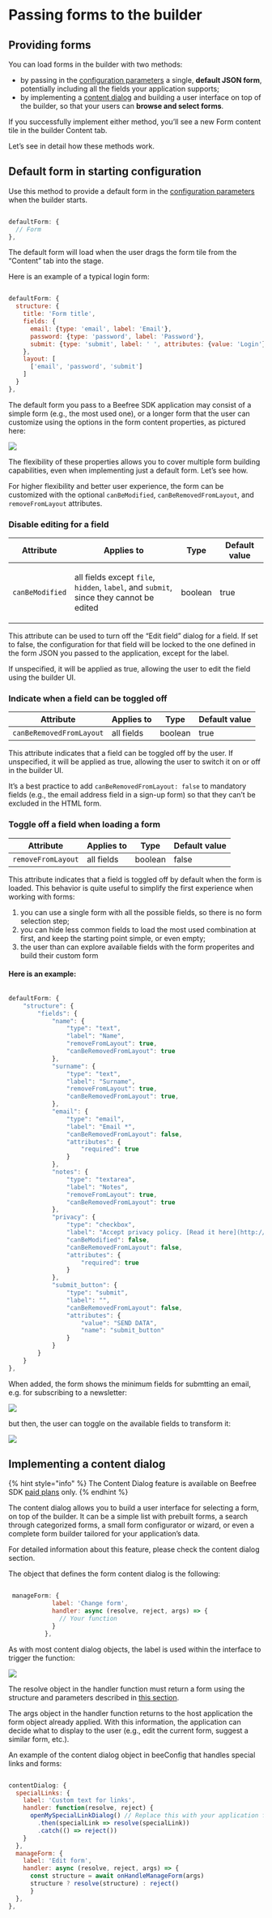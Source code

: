 # Passing forms to the builder

## Providing forms <a href="#providing-forms" id="providing-forms"></a>

You can load forms in the builder with two methods:

* by passing in the [configuration parameters](../../getting-started/installation/configuration-parameters/) a single, **default JSON form**, potentially including all the fields your application supports;
* by implementing a [content dialog](../../advanced-options/content-dialog.md) and building a user interface on top of the builder, so that your users can **browse and select forms**.

If you successfully implement either method, you’ll see a new Form content tile in the builder Content tab.

Let’s see in detail how these methods work.

## Default form in starting configuration <a href="#default-form-in-starting-configuration" id="default-form-in-starting-configuration"></a>

Use this method to provide a default form in the [configuration parameters](../../getting-started/installation/configuration-parameters/) when the builder starts.

```javascript

defaultForm: {
  // Form
},

```

The default form will load when the user drags the form tile from the “Content” tab into the stage.

Here is an example of a typical login form:

```javascript

defaultForm: {
  structure: {
    title: 'Form title',
    fields: {
      email: {type: 'email', label: 'Email'},
      password: {type: 'password', label: 'Password'},
      submit: {type: 'submit', label: ' ', attributes: {value: 'Login'}},
    },
    layout: [
      ['email', 'password', 'submit']
    ]
  }
},

```

The default form you pass to a Beefree SDK application may consist of a simple form (e.g., the most used one), or a longer form that the user can customize using the options in the form content properties, as pictured here:

![](https://docs.beefree.io/wp-content/uploads/2021/01/Managing-fields\_2.png)

The flexibility of these properties allows you to cover multiple form building capabilities, even when implementing just a default form. Let’s see how.

For higher flexibility and better user experience, the form can be customized with the optional `canBeModified`, `canBeRemovedFromLayout`, and `removeFromLayout` attributes.

### Disable editing for a field

| Attribute       | Applies to                                                                                                                                   | Type    | Default value |
| --------------- | -------------------------------------------------------------------------------------------------------------------------------------------- | ------- | ------------- |
| `canBeModified` | <p>all fields except <code>file</code>, <code>hidden</code>, <code>label</code>, and <code>submit</code>,<br>since they cannot be edited</p> | boolean | true          |

This attribute can be used to turn off the “Edit field” dialog for a field. If set to false, the configuration for that field will be locked to the one defined in the form JSON you passed to the application, except for the label.

If unspecified, it will be applied as true, allowing the user to edit the field using the builder UI.

### Indicate when a field can be toggled off

| Attribute                | Applies to | Type    | Default value |
| ------------------------ | ---------- | ------- | ------------- |
| `canBeRemovedFromLayout` | all fields | boolean | true          |

This attribute indicates that a field can be toggled off by the user. If unspecified, it will be applied as true, allowing the user to switch it on or off in the builder UI.

It’s a best practice to add `canBeRemovedFromLayout: false` to mandatory fields (e.g., the email address field in a sign-up form) so that they can’t be excluded in the HTML form.

### Toggle off a field when loading a form

| Attribute          | Applies to | Type    | Default value |
| ------------------ | ---------- | ------- | ------------- |
| `removeFromLayout` | all fields | boolean | false         |

This attribute indicates that a field is toggled off by default when the form is loaded. This behavior is quite useful to simplify the first experience when working with forms:

1. you can use a single form with all the possible fields, so there is no form selection step;
2. you can hide less common fields to load the most used combination at first, and keep the starting point simple, or even empty;
3. the user than can explore available fields with the form properites and build their custom form

#### Here is an example:

```javascript

defaultForm: {
    "structure": {
        "fields": {
            "name": {
                "type": "text",
                "label": "Name",
                "removeFromLayout": true,
                "canBeRemovedFromLayout": true
            },
            "surname": {
                "type": "text",
                "label": "Surname",
                "removeFromLayout": true,
                "canBeRemovedFromLayout": true,
            },
            "email": {
                "type": "email",
                "label": "Email *",
                "canBeRemovedFromLayout": false,
                "attributes": {
                    "required": true
                }
            },
            "notes": {
                "type": "textarea",
                "label": "Notes",
                "removeFromLayout": true,
                "canBeRemovedFromLayout": true
            },
			"privacy": {
                "type": "checkbox",
                "label": "Accept privacy policy. [Read it here](http://example.com)",
                "canBeModified": false,
                "canBeRemovedFromLayout": false,
                "attributes": {
                    "required": true
                }
            },
            "submit_button": {
                "type": "submit",
                "label": "",
                "canBeRemovedFromLayout": false,
                "attributes": {
                    "value": "SEND DATA",
                    "name": "submit_button"
                }
            }
		}
	}
},

```

When added, the form shows the minimum fields for submtting an email, e.g. for subscribing to a newsletter:

![](https://docs.beefree.io/wp-content/uploads/2020/04/form\_minimal\_2.png)

but then, the user can toggle on the available fields to transform it:

![](https://docs.beefree.io/wp-content/uploads/2020/04/form\_complete\_2.png)

## Implementing a content dialog <a href="#implementing-a-content-dialog" id="implementing-a-content-dialog"></a>

{% hint style="info" %}
The Content Dialog feature is available on Beefree SDK [paid plans](https://dam.beefree.io/pluginpricing) only.
{% endhint %}

The content dialog allows you to build a user interface for selecting a form, on top of the builder. It can be a simple list with prebuilt forms, a search through categorized forms, a small form configurator or wizard, or even a complete form builder tailored for your application’s data.

For detailed information about this feature, please check the content dialog section.

The object that defines the form content dialog is the following:

```javascript

 manageForm: {
            label: 'Change form',
            handler: async (resolve, reject, args) => { 
              // Your function
            } 
          },

```

As with most content dialog objects, the label is used within the interface to trigger the function:

![](https://docs.beefree.io/wp-content/uploads/2020/04/change-form.png)

The resolve object in the handler function must return a form using the structure and parameters described in [this section](form-structure-and-parameters.md).

The args object in the handler function returns to the host application the form object already applied. With this information, the application can decide what to display to the user (e.g., edit the current form, suggest a similar form, etc.).

An example of the content dialog object in beeConfig that handles special links and forms:

```javascript

contentDialog: {
  specialLinks: {
    label: 'Custom text for links',
    handler: function(resolve, reject) {
      openMySpecialLinkDialog() // Replace this with your application function
        .then(specialLink => resolve(specialLink))
        .catch(() => reject())
    }
  },
  manageForm: {
    label: 'Edit form',
    handler: async (resolve, reject, args) => { 
      const structure = await onHandleManageForm(args)
      structure ? resolve(structure) : reject()
      } 
  },
},

```
